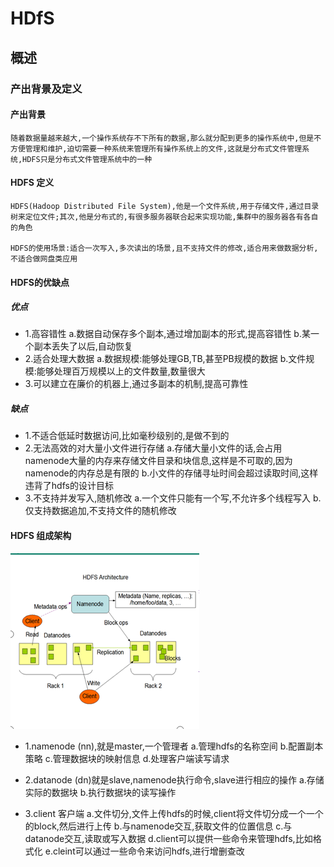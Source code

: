 # HDfS
## 概述
### 产出背景及定义
#### 产出背景
```text
随着数据量越来越大,一个操作系统存不下所有的数据,那么就分配到更多的操作系统中,但是不方便管理和维护,迫切需要一种系统来管理所有操作系统上的文件,这就是分布式文件管理系统,HDFS只是分布式文件管理系统中的一种
```
#### HDFS 定义
```text
HDFS(Hadoop Distributed File System),他是一个文件系统,用于存储文件,通过目录树来定位文件;其次,他是分布式的,有很多服务器联合起来实现功能,集群中的服务器各有各自的角色

HDFS的使用场景:适合一次写入,多次读出的场景,且不支持文件的修改,适合用来做数据分析,不适合做网盘类应用
```

#### HDFS的优缺点
##### 优点
- 1.高容错性
    a.数据自动保存多个副本,通过增加副本的形式,提高容错性
    b.某一个副本丢失了以后,自动恢复
- 2.适合处理大数据
    a.数据规模:能够处理GB,TB,甚至PB规模的数据
    b.文件规模:能够处理百万规模以上的文件数量,数量很大
- 3.可以建立在廉价的机器上,通过多副本的机制,提高可靠性

##### 缺点
- 1.不适合低延时数据访问,比如毫秒级别的,是做不到的
- 2.无法高效的对大量小文件进行存储
    a.存储大量小文件的话,会占用namenode大量的内存来存储文件目录和块信息,这样是不可取的,因为namenode的内存总是有限的
    b.小文件的存储寻址时间会超过读取时间,这样违背了hdfs的设计目标
- 3.不支持并发写入,随机修改
    a.一个文件只能有一个写,不允许多个线程写入
    b.仅支持数据追加,不支持文件的随机修改

#### HDFS 组成架构
![Alt text](../images/hdfs组成架构.jpg)

- 1.namenode (nn),就是master,一个管理者
    a.管理hdfs的名称空间
    b.配置副本策略
    c.管理数据块的映射信息
    d.处理客户端读写请求

- 2.datanode (dn)就是slave,namenode执行命令,slave进行相应的操作
    a.存储实际的数据块
    b.执行数据块的读写操作
- 3.client 客户端
    a.文件切分,文件上传hdfs的时候,client将文件切分成一个一个的block,然后进行上传
    b.与namenode交互,获取文件的位置信息
    c.与datanode交互,读取或写入数据
    d.client可以提供一些命令来管理hdfs,比如格式化
    e.cleint可以通过一些命令来访问hdfs,进行增删查改


